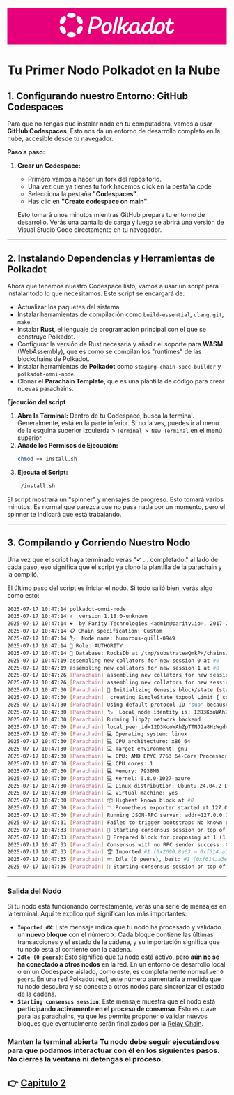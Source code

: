 ![Logo de Polkadot](/img/polkadotLogo.png "Logo de Polkadot")

# Tu Primer Nodo Polkadot en la Nube

## 1. Configurando nuestro Entorno: GitHub Codespaces

Para que no tengas que instalar nada en tu computadora, vamos a usar **GitHub Codespaces**. Esto nos da un entorno de desarrollo completo en la nube, accesible desde tu navegador.

**Paso a paso:**

1.  **Crear un Codespace:**
    * Primero vamos a hacer un fork del repositorio.
    * Una vez que ya tienes tu fork hacemos click en la pestaña code
    * Selecciona la pestaña **"Codespaces"**.
    * Has clic en **"Create codespace on main"**.

    Esto tomará unos minutos mientras GitHub prepara tu entorno de desarrollo. Verás una pantalla de carga y luego se abrirá una versión de Visual Studio Code directamente en tu navegador.

---
## 2. Instalando Dependencias y Herramientas de Polkadot

Ahora que tenemos nuestro Codespace listo, vamos a usar un script para instalar todo lo que necesitamos. Este script se encargará de:

* Actualizar los paquetes del sistema.
* Instalar herramientas de compilación como `build-essential`, `clang`, `git`, `make`.
* Instalar **Rust**, el lenguaje de programación principal con el que se construye Polkadot.
* Configurar la versión de Rust necesaria y añadir el soporte para **WASM** (WebAssembly), que es como se compilan los "runtimes" de las blockchains de Polkadot.
* Instalar herramientas de **Polkadot** como `staging-chain-spec-builder` y `polkadot-omni-node`.
* Clonar el **Parachain Template**, que es una plantilla de código para crear nuevas parachains.

**Ejecución del script**

1.  **Abre la Terminal:** Dentro de tu Codespace, busca la terminal. Generalmente, está en la parte inferior. Si no la ves, puedes ir al menu de la esquina superior izquierda > `Terminal > New Terminal` en el menú superior.
2.  **Añade los Permisos de Ejecución:**
    ```bash
    chmod +x install.sh
    ```
3.  **Ejecuta el Script:**
    ```bash
    ./install.sh
    ```

El script mostrará un "spinner" y mensajes de progreso. Esto tomará varios minutos, Es normal que parezca que no pasa nada por un momento, pero el spinner te indicará que está trabajando.

---
## 3. Compilando y Corriendo Nuestro Nodo 

Una vez que el script haya terminado verás "✔ ... completado." al lado de cada paso, eso significa que el script ya clonó la plantilla de la parachain y la compiló.

El último paso del script es iniciar el nodo. Si todo salió bien, verás algo como esto:

```bash
2025-07-17 10:47:14 polkadot-omni-node    
2025-07-17 10:47:14 ✌️  version 1.18.0-unknown    
2025-07-17 10:47:14 ❤️  by Parity Technologies <admin@parity.io>, 2017-2025    
2025-07-17 10:47:14 📋 Chain specification: Custom    
2025-07-17 10:47:14 🏷  Node name: humorous-quill-0949    
2025-07-17 10:47:14 👤 Role: AUTHORITY    
2025-07-17 10:47:14 💾 Database: RocksDb at /tmp/substratewQmkPH/chains/custom/db/full    
2025-07-17 10:47:19 assembling new collators for new session 0 at #0    
2025-07-17 10:47:19 assembling new collators for new session 1 at #0    
2025-07-17 10:47:26 [Parachain] assembling new collators for new session 0 at #0    
2025-07-17 10:47:26 [Parachain] assembling new collators for new session 1 at #0    
2025-07-17 10:47:30 [Parachain] 🔨 Initializing Genesis block/state (state: 0xe2dc…735a, header-hash: 0x2690…8a63)    
2025-07-17 10:47:30 [Parachain]  creating SingleState txpool Limit { count: 8192, total_bytes: 20971520 }/Limit { count: 819, total_bytes: 2097152 }.    
2025-07-17 10:47:30 [Parachain] Using default protocol ID "sup" because none is configured in the chain specs    
2025-07-17 10:47:30 [Parachain] 🏷  Local node identity is: 12D3KooWAhZpTTNJ2a8HzWgdnp7oig5B727TdE474U3VkZmZLrFG    
2025-07-17 10:47:30 [Parachain] Running libp2p network backend    
2025-07-17 10:47:30 [Parachain] local_peer_id=12D3KooWAhZpTTNJ2a8HzWgdnp7oig5B727TdE474U3VkZmZLrFG
2025-07-17 10:47:30 [Parachain] 💻 Operating system: linux    
2025-07-17 10:47:30 [Parachain] 💻 CPU architecture: x86_64    
2025-07-17 10:47:30 [Parachain] 💻 Target environment: gnu    
2025-07-17 10:47:30 [Parachain] 💻 CPU: AMD EPYC 7763 64-Core Processor    
2025-07-17 10:47:30 [Parachain] 💻 CPU cores: 1    
2025-07-17 10:47:30 [Parachain] 💻 Memory: 7938MB    
2025-07-17 10:47:30 [Parachain] 💻 Kernel: 6.8.0-1027-azure    
2025-07-17 10:47:30 [Parachain] 💻 Linux distribution: Ubuntu 24.04.2 LTS    
2025-07-17 10:47:30 [Parachain] 💻 Virtual machine: yes    
2025-07-17 10:47:30 [Parachain] 📦 Highest known block at #0    
2025-07-17 10:47:30 [Parachain] 〽️ Prometheus exporter started at 127.0.0.1:9615    
2025-07-17 10:47:30 [Parachain] Running JSON-RPC server: addr=127.0.0.1:9944,[::1]:9944    
2025-07-17 10:47:31 [Parachain] Failed to trigger bootstrap: No known peers.
2025-07-17 10:47:33 [Parachain] 🙌 Starting consensus session on top of parent 0x2690d9cab2ac4a0c12f4f04c16ee6fafeed8162743acc6ce2cfeaf7f1c0d8a63 (#0) 
2025-07-17 10:47:33 [Parachain] 🎁 Prepared block for proposing at 1 (1 ms) hash: 0xf6147dd5ac08a4da976e2f655599acd50cc1074e3199e3935218cb277a8fa3e5; parent_hash: 0x2690…8a63; end: NoMoreTransactions; extrinsics_count: 2    
2025-07-17 10:47:33 [Parachain] Consensus with no RPC sender success: CreatedBlock { hash: 0xf6147dd5ac08a4da976e2f655599acd50cc1074e3199e3935218cb277a8fa3e5, aux: ImportedAux { header_only: false, clear_justification_requests: false, needs_justification: false, bad_justification: false, is_new_best: true }, proof_size: 0 }
2025-07-17 10:47:33 [Parachain] 🏆 Imported #1 (0x2690…8a63 → 0xf614…a3e5)    
2025-07-17 10:47:35 [Parachain] 💤 Idle (0 peers), best: #1 (0xf614…a3e5), finalized #1 (0xf614…a3e5), ⬇ 0 ⬆ 0    
2025-07-17 10:47:36 [Parachain] 🙌 Starting consensus session on top of parent 0xf6147dd5ac08a4da976e2f655599acd50cc1074e3199e3935218cb277a8fa3e5 (#1)  
```
---
### Salida del Nodo

Si tu nodo está funcionando correctamente, verás una serie de mensajes en la terminal. Aquí te explico qué significan los más importantes:

* **`Imported #X`**: Este mensaje indica que tu nodo ha procesado y validado un **nuevo bloque** con el número `X`. Cada bloque contiene las últimas transacciones y el estado de la cadena, y su importación significa que tu nodo está al corriente con la cadena.
* **`Idle (0 peers)`**: Esto significa que tu nodo está activo, pero **aún no se ha conectado a otros nodos** en la red. En un entorno de desarrollo local o en un Codespace aislado, como este, es completamente normal ver `0 peers`. En una red Polkadot real, este número aumentaría a medida que tu nodo descubra y se conecte a otros nodos para sincronizar el estado de la cadena.
* **`Starting consensus session`**: Este mensaje muestra que el nodo está **participando activamente en el proceso de consenso**. Esto es clave para las parachains, ya que les permite proponer o validar nuevos bloques que eventualmente serán finalizados por la [Relay Chain](/recursos/conceptos/RelayChain.md).

### **Manten la terminal abierta** Tu nodo debe seguir ejecutándose para que podamos interactuar con él en los siguientes pasos. No cierres la ventana ni detengas el proceso.

👉 [Capitulo 2](/recursos/cap_2(ConexionJs).md)
---

